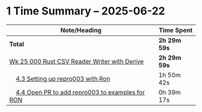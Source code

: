 # 1 Time Summary – 2025-06-22

|Note/Heading|Time Spent|
|------------|----------|
|**Total**|**2h 29m 59s**|
|[Wk 25 000 Rust CSV Reader Writer with Derive](../../../../../../lan/llm/weekly/2025/Wk%2025%20000%20Rust%20CSV%20Reader%20Writer%20with%20Derive.md)|**2h 29m 59s**|
|    [4.3 Setting up repro003 with Ron](../../../../../../lan/llm/weekly/2025/Wk%2025%20000%20Rust%20CSV%20Reader%20Writer%20with%20Derive.md#43-setting-up-repro003-with-ron)|1h 50m 42s|
|    [4.4 Open PR to add repro003 to examples for RON](../../../../../../lan/llm/weekly/2025/Wk%2025%20000%20Rust%20CSV%20Reader%20Writer%20with%20Derive.md#44-open-pr-to-add-repro003-to-examples-for-ron)|0h 39m 17s|
